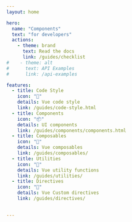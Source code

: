 ```yaml
---
layout: home

hero:
  name: "Components"
  text: "for developers"
  actions:
    - theme: brand
      text: Read the docs
      link: /guides/checklist
#    - theme: alt
#      text: API Examples
#      link: /api-examples

features:
  - title: Code Style
    icon: "🎨"
    details: Vue code style
    link: /guides/code-style.html
  - title: Components
    icon: "📦"
    details: UI components
    link: /guides/components/components.html
  - title: Composables
    icon: "🔧"
    details: Vue composables
    link: /guides/composables/
  - title: Utilities
    icon: "🔧"
    details: Vue utility functions
    link: /guides/utilities/
  - title: Directives
    icon: "🔧"
    details: Vue Custom directives
    link: /guides/directives/
 

---
```


